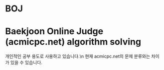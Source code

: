 # BOJ
# Baekjoon Online Judge (acmicpc.net) algorithm solving

개인적인 공부 용도로 사용하고 있습니다.\n
현재 acmicpc.net의 문제 분류와는 차이가 있을 수 있습니다.
